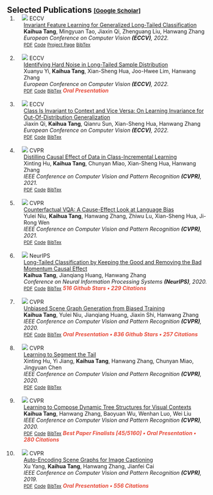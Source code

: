 <h2 id="publications" style="margin: 2px 0px -15px;">Selected Publications <a href="https://scholar.google.com/citations?user=WuO1sSkAAAAJ&hl=en" target="_blank" style="font-size:15px;">[Google Scholar]</a></h2>

<div class="publications">
<ol class="bibliography">



<li>
<div class="pub-row">

  <div class="col-sm-3 abbr" style="position: relative;padding-right: 15px;padding-left: 15px;">
    <img src="assets/img/paper_2022_eccv_inv.png" class="teaser img-fluid z-depth-1">
    <abbr class="badge">ECCV</abbr>
  </div>

  <div class="col-sm-9" style="position: relative;width: 100%;padding-right: 15px;padding-left: 20px;">
    <div class="title"><a href="https://arxiv.org/pdf/2207.09504.pdf" target="_blank">Invariant Feature Learning for Generalized Long-Tailed Classification</a></div>
    <div class="author"><strong>Kaihua Tang</strong>, Mingyuan Tao, Jiaxin Qi, Zhenguang Liu, Hanwang Zhang</div>
    <div class="periodical"><em>European Conference on Computer Vision <strong>(ECCV)</strong>, 2022.</em></div>
    <div class="links">
      <a href="https://arxiv.org/pdf/2207.09504.pdf" class="btn btn-sm z-depth-0" role="button" target="_blank" style="font-size:12px;">PDF</a>
      <a href="https://github.com/KaihuaTang/Generalized-Long-Tailed-Benchmarks.pytorch" class="btn btn-sm z-depth-0" role="button" target="_blank" style="font-size:12px;">Code</a>
      <a href="https://kaihuatang.github.io/Generalized-Long-Tailed-Benchmarks.pytorch/" class="btn btn-sm z-depth-0" role="button" target="_blank" style="font-size:12px;">Project Page</a>
      <a href="https://dblp.uni-trier.de/rec/conf/eccv/TangTQLZ22.html?view=bibtex" class="btn btn-sm z-depth-0" role="button" target="_blank" style="font-size:12px;">BibTex</a>
      <!--
      <strong><i style="color:#e74d3c">Oral Presentation</i></strong>
       -->
    </div>
  </div>
  
</div>
</li>
  
<br>



<li>
<div class="pub-row">

  <div class="col-sm-3 abbr" style="position: relative;padding-right: 15px;padding-left: 15px;">
    <img src="assets/img/paper_2022_eccv_noise.png" class="teaser img-fluid z-depth-1">
    <abbr class="badge">ECCV</abbr>
  </div>

  <div class="col-sm-9" style="position: relative;width: 100%;padding-right: 15px;padding-left: 20px;">
    <div class="title"><a href="https://arxiv.org/pdf/2207.13378.pdf" target="_blank">Identifying Hard Noise in Long-Tailed Sample Distribution</a></div>
    <div class="author">Xuanyu Yi, <strong>Kaihua Tang</strong>, Xian-Sheng Hua, Joo-Hwee Lim, Hanwang Zhang</div>
    <div class="periodical"><em>European Conference on Computer Vision <strong>(ECCV)</strong>, 2022.</em></div>
    <div class="links">
      <a href="https://arxiv.org/pdf/2207.13378.pdf" class="btn btn-sm z-depth-0" role="button" target="_blank" style="font-size:12px;">PDF</a>
      <a href="https://github.com/yxymessi/H2E-Framework" class="btn btn-sm z-depth-0" role="button" target="_blank" style="font-size:12px;">Code</a>
      <a href="https://dblp.uni-trier.de/rec/conf/eccv/YiT0LZ22.html?view=bibtex" class="btn btn-sm z-depth-0" role="button" target="_blank" style="font-size:12px;">BibTex</a>
      <strong><i style="color:#e74d3c">Oral Presentation</i></strong>
    </div>
  </div>
  
</div>
</li>
  
<br>



<li>
<div class="pub-row">

  <div class="col-sm-3 abbr" style="position: relative;padding-right: 15px;padding-left: 15px;">
    <img src="assets/img/paper_2022_eccv_irm.png" class="teaser img-fluid z-depth-1">
    <abbr class="badge">ECCV</abbr>
  </div>

  <div class="col-sm-9" style="position: relative;width: 100%;padding-right: 15px;padding-left: 20px;">
    <div class="title"><a href="https://arxiv.org/pdf/2208.03462.pdf" target="_blank">Class Is Invariant to Context and Vice Versa: On Learning Invariance for Out-Of-Distribution Generalization</a></div>
    <div class="author">Jiaxin Qi, <strong>Kaihua Tang</strong>, Qianru Sun, Xian-Sheng Hua, Hanwang Zhang</div>
    <div class="periodical"><em>European Conference on Computer Vision <strong>(ECCV)</strong>, 2022.</em></div>
    <div class="links">
      <a href="https://arxiv.org/pdf/2208.03462.pdf" class="btn btn-sm z-depth-0" role="button" target="_blank" style="font-size:12px;">PDF</a>
      <a href="https://github.com/simpleshinobu/IRMCon" class="btn btn-sm z-depth-0" role="button" target="_blank" style="font-size:12px;">Code</a>
      <a href="https://dblp.uni-trier.de/rec/conf/eccv/QiTSHZ22.html?view=bibtex" class="btn btn-sm z-depth-0" role="button" target="_blank" style="font-size:12px;">BibTex</a>
      <!--
      <strong><i style="color:#e74d3c">Oral Presentation</i></strong>
       -->
    </div>
  </div>
  
</div>
</li>
  
<br>



<li>
<div class="pub-row">

  <div class="col-sm-3 abbr" style="position: relative;padding-right: 15px;padding-left: 15px;">
    <img src="assets/img/paper_2021_cvpr_cil.png" class="teaser img-fluid z-depth-1">
    <abbr class="badge">CVPR</abbr>
  </div>

  <div class="col-sm-9" style="position: relative;width: 100%;padding-right: 15px;padding-left: 20px;">
    <div class="title"><a href="https://arxiv.org/pdf/2103.01737.pdf" target="_blank">Distilling Causal Effect of Data in Class-Incremental Learning</a></div>
    <div class="author">Xinting Hu, <strong>Kaihua Tang</strong>, Chunyan Miao, Xian-Sheng Hua, Hanwang Zhang</div>
    <div class="periodical"><em>IEEE Conference on Computer Vision and Pattern Recognition <strong>(CVPR)</strong>, 2021.</em></div>
    <div class="links">
      <a href="https://arxiv.org/pdf/2103.01737.pdf" class="btn btn-sm z-depth-0" role="button" target="_blank" style="font-size:12px;">PDF</a>
      <a href="https://github.com/JoyHuYY1412/DDE_CIL" class="btn btn-sm z-depth-0" role="button" target="_blank" style="font-size:12px;">Code</a>
      <a href="https://dblp.uni-trier.de/rec/conf/cvpr/HuTM0Z21.html?view=bibtex" class="btn btn-sm z-depth-0" role="button" target="_blank" style="font-size:12px;">BibTex</a>
      <!--
      <strong><i style="color:#e74d3c">Oral Presentation</i></strong>
       -->
    </div>
  </div>
  
</div>
</li>
  
<br>



<li>
<div class="pub-row">

  <div class="col-sm-3 abbr" style="position: relative;padding-right: 15px;padding-left: 15px;">
    <img src="assets/img/paper_2021_cvpr_vqa.png" class="teaser img-fluid z-depth-1">
    <abbr class="badge">CVPR</abbr>
  </div>

  <div class="col-sm-9" style="position: relative;width: 100%;padding-right: 15px;padding-left: 20px;">
    <div class="title"><a href="https://arxiv.org/pdf/2006.04315.pdf" target="_blank">Counterfactual VQA: A Cause-Effect Look at Language Bias</a></div>
    <div class="author">Yulei Niu, <strong>Kaihua Tang</strong>, Hanwang Zhang, Zhiwu Lu, Xian-Sheng Hua, Ji-Rong Wen</div>
    <div class="periodical"><em>IEEE Conference on Computer Vision and Pattern Recognition <strong>(CVPR)</strong>, 2021.</em></div>
    <div class="links">
      <a href="https://arxiv.org/pdf/2006.04315.pdf" class="btn btn-sm z-depth-0" role="button" target="_blank" style="font-size:12px;">PDF</a>
      <a href="https://github.com/yuleiniu/cfvqa" class="btn btn-sm z-depth-0" role="button" target="_blank" style="font-size:12px;">Code</a>
      <a href="https://dblp.uni-trier.de/rec/conf/cvpr/NiuTZL0W21.html?view=bibtex" class="btn btn-sm z-depth-0" role="button" target="_blank" style="font-size:12px;">BibTex</a>
      <!--
      <strong><i style="color:#e74d3c">Oral Presentation</i></strong>
       -->
    </div>
  </div>
  
</div>
</li>
  
<br>


<li>
<div class="pub-row">

  <div class="col-sm-3 abbr" style="position: relative;padding-right: 15px;padding-left: 15px;">
    <img src="assets/img/paper_2020_neurips_lt.png" class="teaser img-fluid z-depth-1">
    <abbr class="badge">NeurIPS</abbr>
  </div>

  <div class="col-sm-9" style="position: relative;width: 100%;padding-right: 15px;padding-left: 20px;">
    <div class="title"><a href="https://arxiv.org/pdf/2009.12991.pdf" target="_blank">Long-Tailed Classification by Keeping the Good and Removing the Bad Momentum Causal Effect</a></div>
    <div class="author"><strong>Kaihua Tang</strong>, Jianqiang Huang, Hanwang Zhang</div>
    <div class="periodical"><em>Conference on Neural Information Processing Systems <strong>(NeurIPS)</strong>, 2020.</em></div>
    <div class="links">
      <a href="https://arxiv.org/pdf/2009.12991.pdf" class="btn btn-sm z-depth-0" role="button" target="_blank" style="font-size:12px;">PDF</a>
      <a href="https://github.com/KaihuaTang/Long-Tailed-Recognition.pytorch" class="btn btn-sm z-depth-0" role="button" target="_blank" style="font-size:12px;">Code</a>
      <a href="https://dblp.uni-trier.de/rec/conf/nips/TangHZ20.html?view=bibtex" class="btn btn-sm z-depth-0" role="button" target="_blank" style="font-size:12px;">BibTex</a>
      <strong><i style="color:#e74d3c">516 Github Stars • 229 Citations</i></strong>
    </div>
  </div>
  
</div>
</li>
  
<br>



<li>
<div class="pub-row">

  <div class="col-sm-3 abbr" style="position: relative;padding-right: 15px;padding-left: 15px;">
    <img src="assets/img/paper_2020_cvpr_usgg.png" class="teaser img-fluid z-depth-1">
    <abbr class="badge">CVPR</abbr>
  </div>

  <div class="col-sm-9" style="position: relative;width: 100%;padding-right: 15px;padding-left: 20px;">
    <div class="title"><a href="https://arxiv.org/pdf/2002.11949.pdf" target="_blank">Unbiased Scene Graph Generation from Biased Training</a></div>
    <div class="author"><strong>Kaihua Tang</strong>, Yulei Niu, Jianqiang Huang, Jiaxin Shi, Hanwang Zhang</div>
    <div class="periodical"><em>IEEE Conference on Computer Vision and Pattern Recognition <strong>(CVPR)</strong>, 2020.</em></div>
    <div class="links">
      <a href="https://arxiv.org/pdf/2002.11949.pdf" class="btn btn-sm z-depth-0" role="button" target="_blank" style="font-size:12px;">PDF</a>
      <a href="https://github.com/KaihuaTang/Scene-Graph-Benchmark.pytorch" class="btn btn-sm z-depth-0" role="button" target="_blank" style="font-size:12px;">Code</a>
      <a href="https://dblp.uni-trier.de/rec/conf/cvpr/TangNHSZ20.html?view=bibtex" class="btn btn-sm z-depth-0" role="button" target="_blank" style="font-size:12px;">BibTex</a>
      <strong><i style="color:#e74d3c">Oral Presentation • 836 Github Stars • 257 Citations</i></strong>
    </div>
  </div>
  
</div>
</li>
  
<br>



<li>
<div class="pub-row">

  <div class="col-sm-3 abbr" style="position: relative;padding-right: 15px;padding-left: 15px;">
    <img src="assets/img/paper_2020_cvpr_l2st.png" class="teaser img-fluid z-depth-1">
    <abbr class="badge">CVPR</abbr>
  </div>

  <div class="col-sm-9" style="position: relative;width: 100%;padding-right: 15px;padding-left: 20px;">
    <div class="title"><a href="https://arxiv.org/pdf/2004.00900.pdf" target="_blank">Learning to Segment the Tail</a></div>
    <div class="author">Xinting Hu, Yi Jiang, <strong>Kaihua Tang</strong>, Hanwang Zhang, Chunyan Miao, Jingyuan Chen</div>
    <div class="periodical"><em>IEEE Conference on Computer Vision and Pattern Recognition <strong>(CVPR)</strong>, 2020.</em></div>
    <div class="links">
      <a href="https://arxiv.org/pdf/2004.00900.pdf" class="btn btn-sm z-depth-0" role="button" target="_blank" style="font-size:12px;">PDF</a>
      <a href="https://github.com/JoyHuYY1412/LST_LVIS" class="btn btn-sm z-depth-0" role="button" target="_blank" style="font-size:12px;">Code</a>
      <a href="https://dblp.uni-trier.de/rec/conf/cvpr/HuJTCMZ20.html?view=bibtex" class="btn btn-sm z-depth-0" role="button" target="_blank" style="font-size:12px;">BibTex</a>
      <!--
      <strong><i style="color:#e74d3c">Oral Presentation</i></strong>
       -->
    </div>
  </div>
  
</div>
</li>
  
<br>



<li>
<div class="pub-row">

  <div class="col-sm-3 abbr" style="position: relative;padding-right: 15px;padding-left: 15px;">
    <img src="assets/img/paper_2019_cvpr_vctree.png" class="teaser img-fluid z-depth-1">
    <abbr class="badge">CVPR</abbr>
  </div>

  <div class="col-sm-9" style="position: relative;width: 100%;padding-right: 15px;padding-left: 20px;">
    <div class="title"><a href="https://arxiv.org/pdf/1812.01880.pdf" target="_blank">Learning to Compose Dynamic Tree Structures for Visual Contexts</a></div>
    <div class="author"><strong>Kaihua Tang</strong>, Hanwang Zhang, Baoyuan Wu, Wenhan Luo, Wei Liu</div>
    <div class="periodical"><em>IEEE Conference on Computer Vision and Pattern Recognition <strong>(CVPR)</strong>, 2020.</em></div>
    <div class="links">
      <a href="https://arxiv.org/pdf/1812.01880.pdf" class="btn btn-sm z-depth-0" role="button" target="_blank" style="font-size:12px;">PDF</a>
      <a href="https://github.com/KaihuaTang/VCTree-Scene-Graph-Generation" class="btn btn-sm z-depth-0" role="button" target="_blank" style="font-size:12px;">Code</a>
      <a href="https://dblp.uni-trier.de/rec/conf/cvpr/TangZWLL19.html?view=bibtex" class="btn btn-sm z-depth-0" role="button" target="_blank" style="font-size:12px;">BibTex</a>
      <strong><i style="color:#e74d3c">Best Paper Finalists [45/5160] • Oral Presentation • 280 Citations</i></strong>
    </div>
  </div>
  
</div>
</li>
  
<br>



<li>
<div class="pub-row">

  <div class="col-sm-3 abbr" style="position: relative;padding-right: 15px;padding-left: 15px;">
    <img src="assets/img/paper_2019_cvpr_sgae.png" class="teaser img-fluid z-depth-1">
    <abbr class="badge">CVPR</abbr>
  </div>

  <div class="col-sm-9" style="position: relative;width: 100%;padding-right: 15px;padding-left: 20px;">
    <div class="title"><a href="https://arxiv.org/pdf/1812.02378.pdf" target="_blank">Auto-Encoding Scene Graphs for Image Captioning</a></div>
    <div class="author">Xu Yang, <strong>Kaihua Tang</strong>, Hanwang Zhang, Jianfei Cai</div>
    <div class="periodical"><em>IEEE Conference on Computer Vision and Pattern Recognition <strong>(CVPR)</strong>, 2019.</em></div>
    <div class="links">
      <a href="https://arxiv.org/pdf/1812.02378.pdf" class="btn btn-sm z-depth-0" role="button" target="_blank" style="font-size:12px;">PDF</a>
      <a href="https://github.com/yangxuntu/SGAE" class="btn btn-sm z-depth-0" role="button" target="_blank" style="font-size:12px;">Code</a>
      <a href="https://dblp.uni-trier.de/rec/conf/cvpr/YangTZC19.html?view=bibtex" class="btn btn-sm z-depth-0" role="button" target="_blank" style="font-size:12px;">BibTex</a>
      <strong><i style="color:#e74d3c">Oral Presentation • 556 Citations</i></strong>
    </div>
  </div>
  
</div>
</li>
  
<br>



</ol>
</div>